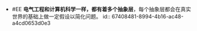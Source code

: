 - #EE **电气工程和计算机科学一样，都有着多个抽象层**，每个抽象层都会在真实世界的基础上做一定假设以简化问题。
  id:: 67408481-8994-4b16-ac48-a4cd0653d0e3